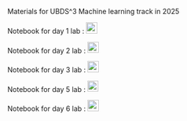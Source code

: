 Materials for UBDS^3 Machine learning track in 2025


Notebook for day 1 lab : <a href="https://colab.research.google.com/github/UBDS-3/ML_projects/blob/main/2025/00_introduction_to_numpy.ipynb"><img src="https://colab.research.google.com/assets/colab-badge.svg" height=22.5></a>

Notebook for day 2 lab : <a href="https://colab.research.google.com/github/UBDS-3/ML_projects/blob/main/2025/dimensionality reduction.ipynb"><img src="https://colab.research.google.com/assets/colab-badge.svg" height=22.5></a>

Notebook for day 3 lab : <a href="https://colab.research.google.com/github/UBDS-3/ML_projects/blob/main/2025/log reg.ipynb"><img src="https://colab.research.google.com/assets/colab-badge.svg" height=22.5></a>

Notebook for day 5 lab : <a href="https://colab.research.google.com/github/UBDS-3/ML_projects/blob/main/2025/02_NN-from-scratch.ipynb"><img src="https://colab.research.google.com/assets/colab-badge.svg" height=22.5></a>

Notebook for day 6 lab : <a href="https://colab.research.google.com/github/UBDS-3/ML_projects/blob/main/2025/04_convolutional-neural-networks.ipynb"><img src="https://colab.research.google.com/assets/colab-badge.svg" height=22.5></a>
